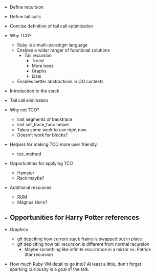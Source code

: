 - Define recursion
- Define tail calls
- Concise definition of tail call optimization

- Why TCO?
  - Ruby is a multi-paradigm language
  - Enables a wider ranger of functional solutions
    - Tail recursion
      - Trees!
      - More trees
      - Graphs
      - Lists
  - Enables better abstractions in OO contexts

- Introduction to the stack
- Tail call elimination
- Why not TCO?
  - lost segments of backtrace
  - lost set_trace_func helper
  - Takes some work to use right now
  - Doesn't work for blocks?
- Helpers for making TCO more user friendly.
  - tco_method
- Opportunities for applying TCO
  - Hamster
  - Rack maybe?

- Additional resources
  - RUM
  - Magnus Holm?


- Opportunities for Harry Potter references
  -

- Graphics
  - gif depciting how current stack frame is swapped out in place
  - gif depiciting how tail recursion is different from normal recursion
    - Maybe something like infinite recurrance in a mirror vs. Patrick Star
    recursion

- How much Ruby VM detail to go into? At least a little, don't forget sparking
curiousity is a goal of the talk.
